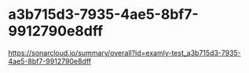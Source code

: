 # a3b715d3-7935-4ae5-8bf7-9912790e8dff
https://sonarcloud.io/summary/overall?id=examly-test_a3b715d3-7935-4ae5-8bf7-9912790e8dff
